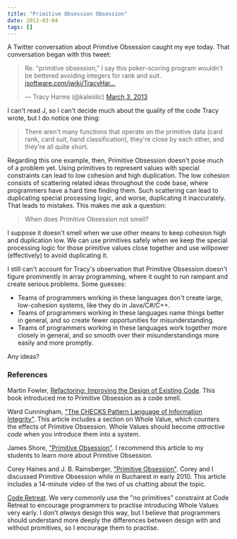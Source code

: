 ```yaml
---
title: "Primitive Obsession Obsession"
date: 2013-03-04
tags: []
---
```

A Twitter conversation about Primitive Obsession caught my eye today. That conversation began with this tweet:

<blockquote class="twitter-tweet"><p>Re. "primitive obsession," I say this poker-scoring program wouldn't be bettered avoiding integers for rank and suit. <a href="https://t.co/qfc3Kyc9SD" title="https://www.jsoftware.com/jwiki/TracyHarms/PokerHandsScoring">jsoftware.com/jwiki/TracyHar…</a></p>&mdash; Tracy Harms (@kaleidic) <a href="https://twitter.com/kaleidic/status/308298155869499393">March 3, 2013</a></blockquote>
<script async src="//platform.twitter.com/widgets.js" charset="utf-8"></script>

I can't read J, so I can't decide much about the quality of the code Tracy wrote, but I do notice one thing:

> There aren't many functions that operate on the primitive data (card rank, card suit, hand classification), they're close by each other, and they're all quite short.

<!-- more -->

Regarding this one example, then, Primitive Obsession doesn't pose much of a problem yet. Using primitives to represent values with special constraints can lead to low cohesion and high duplication. The low cohesion consists of scattering related ideas throughout the code base, where programmers have a hard time finding them. Such scattering can lead to duplicating special processing logic, and worse, duplicating it inaccurately. That leads to mistakes. This makes me ask a question:

> When does Primitive Obsession not smell?

I suppose it doesn't smell when we use other means to keep cohesion high and duplication low. We can use primitives safely when we keep the special processing logic for those primitive values close together and use willpower (effectively) to avoid duplicating it.

I still can't account for Tracy's observation that Primitive Obsession doesn't figure prominently in array programming, where it ought to run rampant and create serious problems. Some guesses:

* Teams of programmers working in these languages don't create large, low-cohesion systems, like they do in Java/C#/C++.
* Teams of programmers working in these languages name things better in general, and so create fewer opportunities for misunderstanding.
* Teams of programmers working in these languages work together more closely in general, and so smooth over their misunderstandings more easily and more promptly.

Any ideas?

### References

Martin Fowler, [Refactoring: Improving the Design of Existing Code](https://link.jbrains.ca/32ZLFJJ). This book introduced me to Primitive Obsession as a code smell.

Ward Cunningham, ["The CHECKS Pattern Language of Information Integrity"](https://link.jbrains.ca/UJl7q0). This article includes a section on Whole Value, which counters the effects of Primitive Obsession. Whole Values should become *attractive code* when you introduce them into a system.

James Shore, ["Primitive Obsession"](https://link.jbrains.ca/15tt4S8). I recommend this article to my students to learn more about Primitive Obsession.

Corey Haines and J. B. Rainsberger, ["Primitive Obsession"](https://link.jbrains.ca/12F96Ug). Corey and I discussed Primitive Obsession while in Bucharest in early 2010. This article includes a 14-minute video of the two of us chatting about the topic.

[Code Retreat](https://www.coderetreat.org). We very commonly use the "no primitives" constraint at Code Retreat to encourage programmers to practise introducing Whole Values very early. I don't *always* design this way, but I believe that programmers should understand more deeply the differences between design with and without promitives, so I encourage them to practise.
